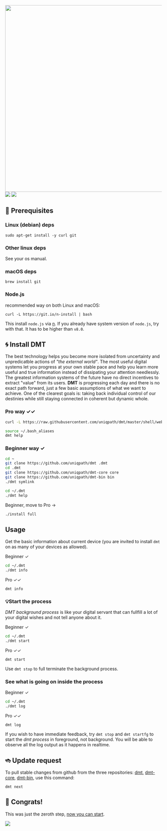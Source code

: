 <!-- <img src="https://github.com/uniqpath/info/blob/master/assets/img/dmt-logo.png?raw=true" width="500px"> -->
<img src="https://github.com/uniqpath/info/blob/master/assets/img/dmt-logo-with-tagline.png?raw=true&ver=5" width="600px">

<img src="https://github.com/uniqpath/info/blob/master/assets/img/screens/home_inside_brave_new_tab.png?raw=true">
<img src="https://github.com/uniqpath/info/blob/master/assets/img/screens/player_inside_brave_new_tab.png?raw=true">

## 🔌 Prerequisites

### Linux (debian) deps

```
sudo apt-get install -y curl git
```

### Other linux deps

See your os manual.

### macOS deps

```
brew install git
```

### Node.js

recommended way on both Linux and macOS:

```
curl -L https://git.io/n-install | bash
```

This install `node.js` via [n](https://github.com/tj/n). If you already have system version of `node.js`, try with that. It has to be higher than `v8.0`.

## 🌀 Install DMT

The best technology helps you become more isolated from uncertainty and unpredicatble actions of _"the external world"_. The most useful digital systems let you progress at your own stable pace and help you learn more useful and true information instead of dissipating your attention needlessly. The greatest information systems of the future have no direct incentives to extract "value" from its users. **DMT** is progressing each day and there is no exact path forward, just a few basic assumptions of what we want to achieve. One of the clearest goals is: taking back individual control of our destinies while still staying connected in coherent but dynamic whole.

### Pro way ✓✓

```bash
curl -L https://raw.githubusercontent.com/uniqpath/dmt/master/shell/web-one-line-install-script | bash
```

```bash
source ~/.bash_aliases
dmt help
```
### Beginner way ✓

```bash
cd ~
git clone https://github.com/uniqpath/dmt .dmt
cd .dmt
git clone https://github.com/uniqpath/dmt-core core
git clone https://github.com/uniqpath/dmt-bin bin
./dmt symlink
```

```bash
cd ~/.dmt
./dmt help
```

Beginner, move to Pro →

```bash
./install full
```

## Usage

Get the basic information about current device (you are invited to install `dmt` on as many of your devices as allowed).

Beginner ✓

```bash
cd ~/.dmt
./dmt info
```

Pro ✓✓

```
dmt info
```

### 💡Start the process

_DMT background process_ is like your digital servant that can fullfill a lot of your digital wishes and not tell anyone about it.

Beginner ✓

```bash
cd ~/.dmt
./dmt start
```

Pro ✓✓

```
dmt start
```

Use `dmt stop` to full terminate the background process.

### See what is going on inside the process

Beginner ✓

```bash
cd ~/.dmt
./dmt log
```

Pro ✓✓

```
dmt log
```

If you wish to have immediate feedback, try `dmt stop` and `dmt startfg` to start the _dmt process_ in foreground, not background. You will be able to observe all the log output as it happens in realtime.

## ➬ Update request

To pull stable changes from github from the three repositories: [dmt](https://github.com/uniqpath/dmt), [dmt-core](https://github.com/uniqpath/dmt-core), [dmt-bin](https://github.com/uniqpath/dmt-bin), use this command:

```
dmt next
```

## 🦄 Congrats!

This was just the zeroth step, [now you can start](https://github.com/uniqpath/info).

<img src="https://github.com/uniqpath/info/blob/master/assets/img/dmt-processor.png?raw=true">

